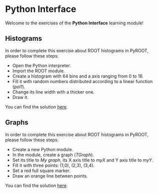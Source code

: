 # Python Interface
Welcome to the exercises of the **Python Interface** learning module!

## Histograms

In order to complete this exercise about ROOT histograms in PyROOT, please follow these steps:
- Open the Python interpreter.
- Import the ROOT module.
- Create a histogram with 64 bins and a axis ranging from 0 to 16.
- Fill it with random numbers distributed according to a linear function (*pol1*).
- Change its line width with a thicker one.
- Draw it.

You can find the solution [here](HistoPol1.py).

## Graphs

In order to complete this exercise about ROOT histograms in PyROOT, please follow these steps:
- Create a new Python module.
- In the module, create a graph (*TGraph*).
- Set its title to *My graph*, its X axis title to *myX* and Y axis title to *myY*.
- Fill it with three points: (1,0), (2,3), (3,4).
- Set a red full square marker.
- Draw an orange line between points.

You can find the solution [here](Graph.py).

